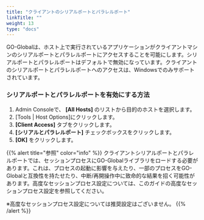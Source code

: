 ```yaml
---
title: "クライアントのシリアルポートとパラレルポート"
linkTitle: ""
weight: 13
type: "docs"
---
```

GO-Globalは、ホスト上で実行されているアプリケーションがクライアントマシンのシリアルポートとパラレルポートにアクセスすることを可能にします。シリアルポートとパラレルポートはデフォルトで無効になっています。クライアントのシリアルポートとパラレルポートへのアクセスは、Windowsでのみサポートされています。

### シリアルポートとパラレルポートを有効にする方法

1. Admin Consoleで、 **[All Hosts]** のリストから目的のホストを選択します。
2. [Tools | Host Options]にクリックします。
3. **[Client Access]** タブをクリックします。
4. **[シリアルとパラレルポート]** チェックボックスをクリックします。
5. **[OK]** をクリックします。

{{% alert title="参照" color="info" %}}
クライアントシリアルポートとパラレルポートでは、セッションプロセスにGO-Globalライブラリをロードする必要があります。これは、プロセスの起動に影響を与えたり、一部のプロセスをGO-Globalと互換性を持たせたり、中断/再開操作中に致命的な結果を招く可能性があります。高度なセッションプロセス設定については、このガイドの高度なセッションプロセス設定を参照してください。

※高度なセッションプロセス設定については推奨設定はございません。
{{% /alert %}}